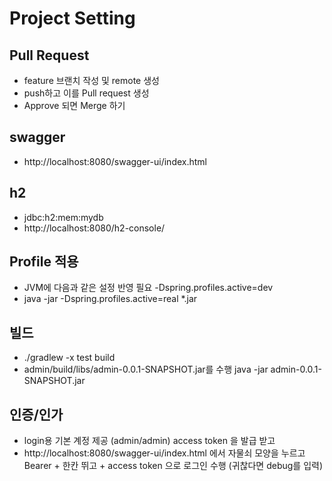 # Project Setting

## Pull Request
- feature 브랜치 작성 및 remote 생성
- push하고 이를 Pull request 생성
- Approve 되면 Merge 하기

## swagger
- http://localhost:8080/swagger-ui/index.html

## h2
- jdbc:h2:mem:mydb
- http://localhost:8080/h2-console/

## Profile 적용
- JVM에 다음과 같은 설정 반영 필요 -Dspring.profiles.active=dev
- java -jar -Dspring.profiles.active=real *.jar

## 빌드
- ./gradlew -x test build
- admin/build/libs/admin-0.0.1-SNAPSHOT.jar를 수행 java -jar admin-0.0.1-SNAPSHOT.jar

## 인증/인가

- login용 기본 계정 제공 (admin/admin) access token 을 발급 받고 
- http://localhost:8080/swagger-ui/index.html 에서  자물쇠 모양을 누르고 Bearer + 한칸 뛰고 + access token 으로 로그인 수행 (귀찮다면 debug를 입력)

